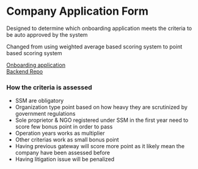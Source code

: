 <!DOCTYPE html>
<html>  
<body>
<h1>Company Application Form</h1>    
<p>Designed to determine which onboarding application meets the criteria to be auto approved by the system </p>
<p>Changed from using weighted average based scoring system to point based scoring system</p>
<a href="https://chip.fly.dev/">Onboarding application</a><br>
<a href="https://github.com/amirulazreen/Application-Form-BE">Backend Repo</a>
<div>  
</div>    
<div>    
<h3>How the criteria is assessed</h3>
<ul>
    <li>SSM are obligatory</li>
    <li>Organization type point based on how heavy they are scrutinized by government regulations</li>
    <li>Sole proprietor & NGO registered under SSM in the first year need to score few bonus point in order to pass</li>
    <li>Operation years works as multiplier</li>
    <li>Other criterias work as small bonus point</li>
    <li>Having previous gateway will score more point as it likely mean the company have been assessed before</li>
    <li>Having litigation issue will be penalized</li>
</ul>
</div>
</body>
</html>
